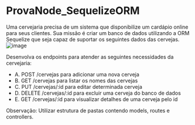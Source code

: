 # ProvaNode_SequelizeORM

Uma cervejaria precisa de um sistema que disponibilize um cardápio online para seus clientes. Sua missão é criar um banco de dados utilizando a ORM Sequelize que seja capaz de suportar os seguintes dados das cervejas.
![image](https://github.com/Schvuchov/ProvaNode_SequelizeORM/assets/86387013/1e4d85ad-8bbf-4877-8f5d-fa2a0e10b296)

Desenvolva os endpoints para atender as seguintes necessidades da cervejaria:

  - A. POST /cervejas para adicionar uma nova cerveja
  - B. GET /cervejas para listar os nomes das cervejas
  - C. PUT /cervejas/:id para editar determinada cerveja
  - D. DELETE /cervejas/:id para excluir uma cerveja do banco de dados
  - E. GET /cervejas/:id para visualizar detalhes de uma cerveja pelo id

Observação: Utilizar estrutura de pastas contendo models, routes e controllers.
